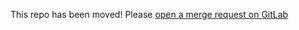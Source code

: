 This repo has been moved! Please [open a merge request on GitLab](https://gitlab.login.gov/lg/identity-dashboard/-/merge_requests/new)
